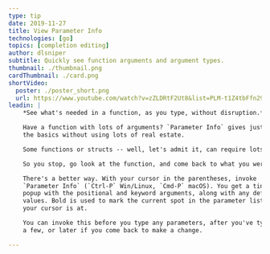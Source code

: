 ```yaml
---
type: tip
date: 2019-11-27
title: View Parameter Info
technologies: [go]
topics: [completion editing]
author: dlsniper
subtitle: Quickly see function arguments and argument types.
thumbnail: ./thumbnail.png
cardThumbnail: ./card.png
shortVideo:
  poster: ./poster_short.png
  url: https://www.youtube.com/watch?v=zZLDRtF2Ut8&list=PLM-t1Z4tbFfn291KlSOQE_ulCAyzXO3uA
leadin: |
    *See what's needed in a function, as you type, without disruption.*    

    Have a function with lots of arguments? `Parameter Info` gives just 
    the basics without using lots of real estate.

    Some functions or structs -- well, let's admit it, can require lots of arguments.

    So you stop, go look at the function, and come back to what you were doing.

    There's a better way. With your cursor in the parentheses, invoke
    `Parameter Info` (`Ctrl-P` Win/Linux, `Cmd-P` macOS). You get a tiny
    popup with the positional and keyword arguments, along with any default
    values. Bold is used to mark the current spot in the parameter list that
    your cursor is at.

    You can invoke this before you type any parameters, after you've typed
    a few, or later if you come back to make a change.

---
```



